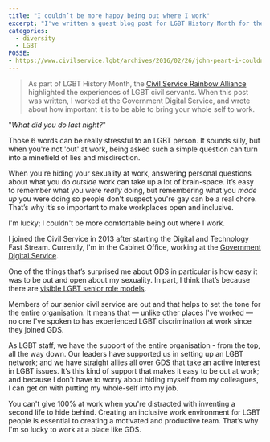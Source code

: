 ```yaml
---
title: "I couldn’t be more happy being out where I work"
excerpt: "I've written a guest blog post for LGBT History Month for the Civil Service Rainbow Alliance - the representative organisation of the 20,000 LGB* staff in the Civil Service."
categories:
  - diversity
  - LGBT
POSSE:
- https://www.civilservice.lgbt/archives/2016/02/26/john-peart-i-couldnt-be-more-comfortable-being-out-where-i-work/
---
```


> As part of LGBT History Month, the [Civil Service Rainbow Alliance](//www.civilservice.lgbt) highlighted the experiences of LGBT civil servants. When this post was written, I worked at the Government Digital Service, and wrote about how important it is to be able to bring your whole self to work.

"*What did you do last night?*"

Those 6 words can be really stressful to an LGBT person. It sounds silly, but when you're not 'out' at work, being asked such a simple question can turn into a minefield of lies and misdirection.

When you're hiding your sexuality at work, answering personal questions about what you do <em>outside</em> work can take up a lot of brain-space. It’s easy to remember what you were <em>really</em> doing, but remembering what you <em>made up</em> you were doing so people don't suspect you're gay can be a real chore. That’s why it’s so important to make workplaces open and inclusive.

I'm lucky; I couldn't be more comfortable being out where I work.

I joined the Civil Service in 2013 after starting the Digital and Technology Fast Stream. Currently, I'm in the Cabinet Office, working at the <a href="https://gds.blog.gov.uk/">Government Digital Service</a>.

One of the things that’s surprised me about GDS in particular is how easy it was to be out and open about my sexuality. In part, I think that’s because there are <a href="http://ukcsra.com/2016/02/19/stephen-foreshew-cain-civil-servants-have-been-at-the-forefront-of-equality-work/">visible LGBT senior role models</a>.

Members of our senior civil service are out and that helps to set the tone for the entire organisation. It means that — unlike other places I've worked — no one I've spoken to has experienced LGBT discrimination at work since they joined GDS.

As LGBT staff, we have the support of the entire organisation - from the top, all the way down. Our leaders have supported us in setting up an LGBT network; and we have straight allies all over GDS that take an active interest in LGBT issues. It’s this kind of support that makes it easy to be out at work; and because I don't have to worry about hiding myself from my colleagues, I can get on with putting my whole-self into my job.

You can't  give 100% at work when you're distracted with inventing a second life to hide behind. Creating an inclusive work environment for LGBT people is essential to creating a motivated and productive team. That’s why I'm so lucky to work at a place like GDS.